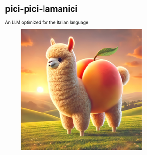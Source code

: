 # pici-pici-lamanici
An LLM optimized for the Italian language

<p align="center">
  <img src="/pici-pici-lamanici.jpg" width="400"/>
</p>
